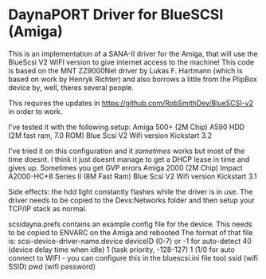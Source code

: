 # DaynaPORT Driver for BlueSCSI (Amiga)

This is an implementation of a SANA-II driver for the Amiga, that will use the BlueScsi V2 WIFI version to give internet access to the machine!
This code is based on the MNT ZZ9000Net driver by Lukas F. Hartmann (which is based on work by Henryk Richter) and also borrows a little from the PlipBox device by, 
well, theres several people.

This requires the updates in https://github.com/RobSmithDev/BlueSCSI-v2 in order to work.

I've tested it with the following setup:
	Amiga 500+ (2M Chip)
	A590 HDD (2M fast ram, 7.0 ROM) 
	Blue Scsi V2 Wifi version
	Kickstart 3.2
	
I've tried it on this configuration and it *sometimes* works but most of the time doesnt.
I think it just doesnt manage to get a DHCP lease in time and gives up. Sometimes you get GVP errors
	Amiga 2000 (2M Chip)
	Impact A2000-HC+8 Series II (8M Fast Ram) 
	Blue Scsi V2 Wifi version
	Kickstart 3.1
	
Side effects: the hdd light constantly flashes while the driver is in use.
The driver needs to be copied to the Devs:Networks folder and then setup your TCP/IP stack as normal.

scsidayna.prefs contains an example config file for the device. This needs to be copied to ENVARC on the Amiga and rebooted
The format of that file is:
scsi-device-driver-name.device
	deviceID  (0-7) or -1 for auto-detect
	40		(device delay time when idle)
	1		(task priority, -128-127)
	1		(1/0 for auto connect to WIFI - you can configure this in the bluescsi.ini file too)
	ssid	(wifi SSID)
	pwd		(wifi password)


